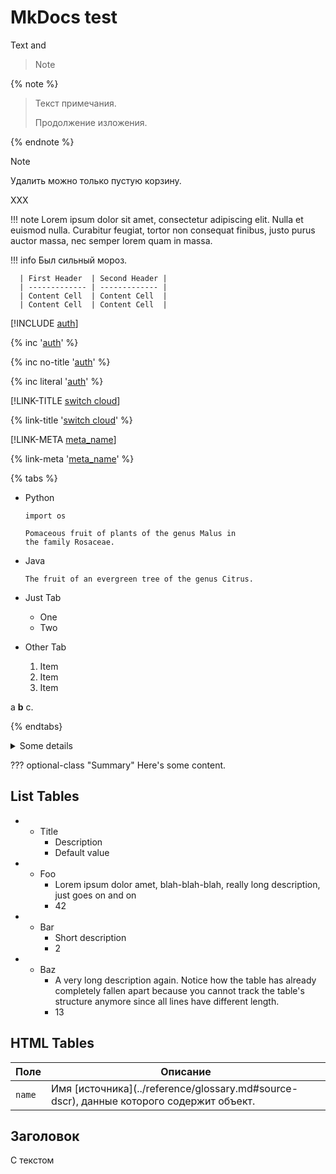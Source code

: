 # MkDocs test

Text and

> Note

{% note %}

> Текст примечания.
> 
> Продолжение изложения.

{% endnote %}

> [!NOTE]
> 
> Удалить можно только пустую корзину.
> 
> XXX

!!! note Lorem ipsum dolor sit amet, consectetur adipiscing elit. Nulla et euismod nulla. Curabitur feugiat, tortor non consequat finibus, justo purus auctor massa, nec semper lorem quam in massa.

!!! info Был сильный мороз.

      | First Header  | Second Header |
      | ------------- | ------------- |
      | Content Cell  | Content Cell  |
      | Content Cell  | Content Cell  |
    

[!INCLUDE [auth](../../_includes/authentication.md)]

{% inc '[auth](../../_includes/authentication.md)' %}

{% inc no-title '[auth](../../_includes/authentication.md)' %}

{% inc literal '[auth](../../_includes/authentication.md)' %}

[!LINK-TITLE [switch cloud](cloud/switch-cloud.md)]

{% link-title '[switch cloud](cloud/switch-cloud.md)' %}

[!LINK-META [meta_name](cloud/switch-cloud.md)]

{% link-meta '[meta_name](cloud/switch-cloud.md)' %}

{% tabs %}

- Python
  
      import os
      
      Pomaceous fruit of plants of the genus Malus in
      the family Rosaceae.
      

- Java
  
      The fruit of an evergreen tree of the genus Citrus.
      

- Just Tab
  
  - One
  - Two

- Other Tab
  
  1. Item
  2. Item
  3. Item

a **b** c.

{% endtabs}

<details> <summary>Some details</summary>

More info about the details.

    a **b** c.
    

</details>

??? optional-class "Summary" Here's some content.

## List Tables

- - Title 
    - Description
    - Default value
- - Foo 
    - Lorem ipsum dolor amet, blah-blah-blah, really long description, just goes on and on
    - 42
- - Bar 
    - Short description 
    - 2
- - Baz 
    - A very long description again. Notice how the table has already completely fallen apart because you cannot track the table's structure anymore since all lines have different length.
    - 13

## HTML Tables

| Поле     | Описание                                                                                  |
| -------- | ----------------------------------------------------------------------------------------- |
| `name` | Имя \[источника\](../reference/glossary.md#source-dscr), данные которого содержит объект. |

## Заголовок

С текстом